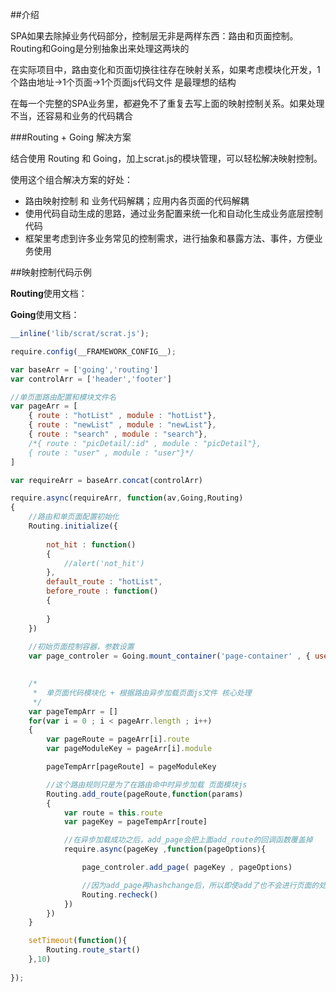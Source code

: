 ##介绍

SPA如果去除掉业务代码部分，控制层无非是两样东西：路由和页面控制。Routing和Going是分别抽象出来处理这两块的

在实际项目中，路由变化和页面切换往往存在映射关系，如果考虑模块化开发，1个路由地址->1个页面->1个页面js代码文件 是最理想的结构

在每一个完整的SPA业务里，都避免不了重复去写上面的映射控制关系。如果处理不当，还容易和业务的代码耦合


###Routing + Going 解决方案

结合使用 Routing 和 Going，加上scrat.js的模块管理，可以轻松解决映射控制。

使用这个组合解决方案的好处：
- 路由映射控制 和 业务代码解耦；应用内各页面的代码解耦
- 使用代码自动生成的思路，通过业务配置来统一化和自动化生成业务底层控制代码
- 框架里考虑到许多业务常见的控制需求，进行抽象和暴露方法、事件，方便业务使用




##映射控制代码示例

**Routing**使用文档：

**Going**使用文档：


```javascript
__inline('lib/scrat/scrat.js');

require.config(__FRAMEWORK_CONFIG__);

var baseArr = ['going','routing']
var controlArr = ['header','footer']									//头部、尾部

//单页面路由配置和模块文件名
var pageArr = [
	{ route : "hotList" , module : "hotList"},
	{ route : "newList" , module : "newList"},
	{ route : "search" , module : "search"},
	/*{ route : "picDetail/:id" , module : "picDetail"},
	{ route : "user" , module : "user"}*/
]

var requireArr = baseArr.concat(controlArr)

require.async(requireArr, function(av,Going,Routing) 
{
	//路由和单页面配置初始化
	Routing.initialize({
	
		not_hit : function()
		{
			//alert('not_hit')
		},
		default_route : "hotList",
		before_route : function()
		{
			
		}
	})
	
	//初始页面控制容器，参数设置
	var page_controler = Going.mount_container('page-container' , { use_routing : true , routing_obj : Routing , listen_scroll : true })
	

	/*
	 *	单页面代码模块化 + 根据路由异步加载页面js文件 核心处理
	 */
	var pageTempArr = []
	for(var i = 0 ; i < pageArr.length ; i++)
	{
		var pageRoute = pageArr[i].route
		var pageModuleKey = pageArr[i].module

		pageTempArr[pageRoute] = pageModuleKey

		//这个路由规则只是为了在路由命中时异步加载 页面模块js
		Routing.add_route(pageRoute,function(params)
		{
			var route = this.route
			var pageKey = pageTempArr[route]

			//在异步加载成功之后，add_page会把上面add_route的回调函数覆盖掉
			require.async(pageKey ,function(pageOptions){

				page_controler.add_page( pageKey , pageOptions)

				//因为add_page再hashchange后，所以即使add了也不会进行页面的处理，要recheck一次
				Routing.recheck()
			})
		})
	}

	setTimeout(function(){
		Routing.route_start()
	},10)
	
});
```
